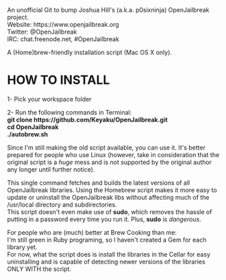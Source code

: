 <p>An unofficial Git to bump Joshua Hill's (a.k.a. p0sixninja) OpenJailbreak project.<br>
Website: https://www.openjailbreak.org<br>
Twitter: @OpenJailbreak<br>
IRC: chat.freenode.net, #OpenJailbreak</p>

<p>A (Home)brew-friendly installation script (Mac OS X only).</p>

<h1>HOW TO INSTALL</h1>

<p>1- Pick your workspace folder</p>

<p>2- Run the following commands in Terminal:<br>
<strong>git clone https://github.com/Keyaku/OpenJailbreak.git</strong><br>
<strong>cd OpenJailbreak</strong><br>
<strong>./autobrew.sh</strong><br></p>

<p>Since I'm still making the old script available, you can use it. 
It's better prepared for people who use Linux (however, take in consideration that the
original script is a <i>huge</i> mess and is not supported by the original author any longer until
further notice).</p>

<p>This single command fetches and builds the latest versions of all OpenJailbreak libraries.
Using the Homebrew script makes it more easy to update or uninstall the OpenJailbreak libs
without affecting much of the /usr/local directory and subdirectories.<br>
This script doesn't even make use of <strong>sudo</strong>, which removes the hassle of putting in a
password every time you run it. Plus, <strong>sudo</strong> is <i>dangerous</i>.</p>

<p>For people who are (much) better at Brew Cooking than me:<br>
I'm still green in Ruby programing, so I haven't created a Gem for each library yet.<br>
For now, what the script does is install the libraries in the Cellar for easy uninstalling 
and is capable of detecting newer versions of the libraries ONLY WITH the script.
</p>
